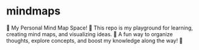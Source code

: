 # mindmaps
🎨 My Personal Mind Map Space! 🧠
This repo is my playground for learning, creating mind maps, and visualizing ideas. 🌟 A fun way to organize thoughts, explore concepts, and boost my knowledge along the way! 🚀